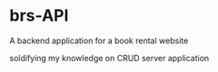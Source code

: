 # brs-API
A backend application for a book rental website

soldifying my knowledge on CRUD server application
